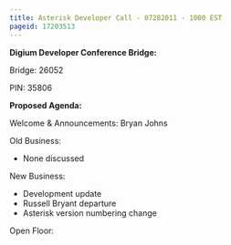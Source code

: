 ```yaml
---
title: Asterisk Developer Call - 07282011 - 1000 EST
pageid: 17203513
---
```


**Digium Developer Conference Bridge:**


Bridge:  26052


PIN:  35806


**Proposed Agenda:**


Welcome & Announcements:  Bryan Johns


Old Business:


* None discussed


New Business:


* Development update
* Russell Bryant departure
* Asterisk version numbering change


Open Floor:

